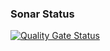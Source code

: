 ### Sonar Status

[![Quality Gate Status](https://sonarcloud.io/api/project_badges/measure?project=simpletextbr_fullcycle-clean-architecture&metric=alert_status)](https://sonarcloud.io/summary/new_code?id=simpletextbr_fullcycle-clean-architecture)
